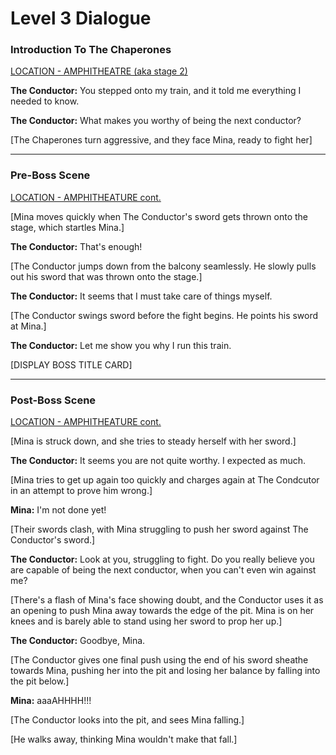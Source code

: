# Level 3 Dialogue

### Introduction To The Chaperones
<u>LOCATION - AMPHITHEATRE (aka stage 2)</u>

**The Conductor:** You stepped onto my train, and it told me everything I needed to know.

**The Conductor:** What makes you worthy of being the next conductor?

[The Chaperones turn aggressive, and they face Mina, ready to fight her]

---

### Pre-Boss Scene
<u>LOCATION - AMPHITHEATURE cont.</u>

[Mina moves quickly when The Conductor's sword gets thrown onto the stage, which startles Mina.]

**The Conductor:** That's enough!

[The Conductor jumps down from the balcony seamlessly. He slowly pulls out his sword that was thrown onto the stage.]

**The Conductor:** It seems that I must take care of things myself.

[The Conductor swings sword before the fight begins. He points his sword at Mina.]

**The Conductor:** Let me show you why I run this train.

[DISPLAY BOSS TITLE CARD]

---

### Post-Boss Scene
<u>LOCATION - AMPHITHEATURE cont.</u>

[Mina is struck down, and she tries to steady herself with her sword.]

**The Conductor:** It seems you are not quite worthy. I expected as much.

[Mina tries to get up again too quickly and charges again at The Condcutor in an attempt to prove him wrong.]

**Mina:** I'm not done yet!

[Their swords clash, with Mina struggling to push her sword against The Conductor's sword.]

**The Conductor:** Look at you, struggling to fight. Do you really believe you are capable of being the next conductor, when you can't even win against me?

[There's a flash of Mina's face showing doubt, and the Conductor uses it as an opening to push Mina away towards the edge of the pit. Mina is on her knees and is barely able to stand using her sword to prop her up.]

**The Conductor:** Goodbye, Mina.

[The Conductor gives one final push using the end of his sword sheathe towards Mina, pushing her into the pit and losing her balance by falling into the pit below.]

**Mina:** aaaAHHHH!!!

[The Conductor looks into the pit, and sees Mina falling.]

[He walks away, thinking Mina wouldn't make that fall.]